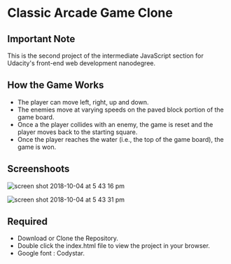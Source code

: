 # Classic Arcade Game Clone

## Important Note

This is the second project of the intermediate JavaScript section for Udacity's front-end web development nanodegree.

## How the Game Works

- The player can move left, right, up and down.
- The enemies move at varying speeds on the paved block portion of the game board.
- Once a the player collides with an enemy, the game is reset and the player moves back to the starting square.
- Once the player reaches the water (i.e., the top of the game board), the game is won.

## Screenshoots


![screen shot 2018-10-04 at 5 43 16 pm](https://user-images.githubusercontent.com/28276138/46505895-844d1700-c800-11e8-8fcd-6ec5a0f57694.png)




![screen shot 2018-10-04 at 5 43 31 pm](https://user-images.githubusercontent.com/28276138/46505904-89aa6180-c800-11e8-907c-13d81f1b1fc3.png)

## Required

- Download or Clone the Repository.
- Double click the index.html file to view the project in your browser.
- Google font : Codystar.

